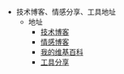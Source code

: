 * 技术博客、情感分享、工具地址
	* 地址
		* [技术博客](https://github.com/maozhenggang/technical-backup-sharing/issues)
		* [情感博客](http://maozhenggang.gitcafe.io/)
		* [我的维基百科](https://github.com/maozhenggang/technical-backup-sharing/wiki)
		* [工具分享](https://github.com/maozhenggang/monkey-cheats)


